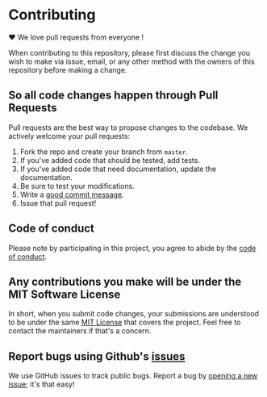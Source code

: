 # Contributing


♥ We love pull requests from everyone !


When contributing to this repository, please first discuss the change you wish
to make via issue, email, or any other method with the owners of this repository
before making a change. 

## So all code changes happen through Pull Requests
Pull requests are the best way to propose changes to the codebase. We actively
welcome your pull requests:

1. Fork the repo and create your branch from `master`.
2. If you've added code that should be tested, add tests.
3. If you've added code that need documentation, update the documentation.
4. Be sure to test your modifications.
5. Write a [good commit message](http://tbaggery.com/2008/04/19/a-note-about-git-commit-messages.html).
6. Issue that pull request!

## Code of conduct
Please note by participating in this project, you agree to abide by the [code of conduct].

[code of conduct]: https://github.com/jesseduffield/lazygit/blob/master/CODE-OF-CONDUCT.md

## Any contributions you make will be under the MIT Software License
In short, when you submit code changes, your submissions are understood to be
under the same [MIT License](http://choosealicense.com/licenses/mit/) that
covers the project. Feel free to contact the maintainers if that's a concern.

## Report bugs using Github's [issues](https://github.com/jesseduffield/lazygit/issues)
We use GitHub issues to track public bugs. Report a bug by [opening a new
issue](https://github.com/jesseduffield/lazygit/issues/new); it's that easy!
